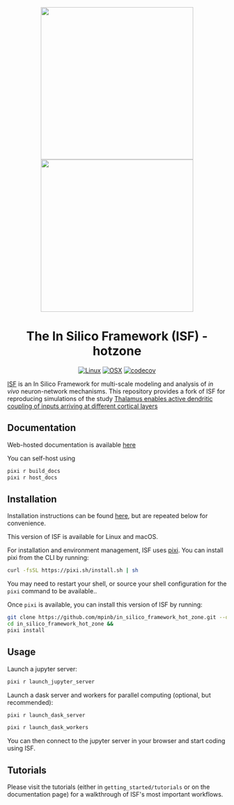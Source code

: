 <div align="center">

<img src=./docs/_static/_images/isf-logo-white.png#gh-dark-mode-only width='350'>
<img src=./docs/_static/_images/isf-logo-black.png#gh-light-mode-only width='350'>

# The In Silico Framework (ISF) - hotzone
[![Linux](https://github.com/mpinb/in_silico_framework/actions/workflows/test-isf-py38-pixi-linux.yml/badge.svg)](https://github.com/mpinb/in_silico_framework/actions/workflows/test-isf-py38-pixi-linux.yml)
[![OSX](https://github.com/mpinb/in_silico_framework/actions/workflows/test-isf-py38-pixi-macos.yml/badge.svg)](https://github.com/mpinb/in_silico_framework/actions/workflows/test-isf-py38-pixi-macos.yml)
[![codecov](https://codecov.io/gh/mpinb/in_silico_framework/graph/badge.svg?token=V4P4QMFM12)](https://codecov.io/gh/mpinb/in_silico_framework)

</div>

[ISF](https://www.github.com/mpinb/in_silico_framework) is an In Silico Framework for multi-scale modeling and analysis of *in vivo* neuron-network mechanisms.
This repository provides a fork of ISF for reproducing simulations of the study [Thalamus enables active dendritic coupling of inputs arriving at different cortical layers](https://www.biorxiv.org/content/10.1101/2021.10.21.465325v2)

## Documentation

Web-hosted documentation is available [here](https://wwwuser.gwdguser.de/~b.meulemeester/index.html)

You can self-host using

```bash
pixi r build_docs
pixi r host_docs
```

## Installation

Installation instructions can be found [here](https://wwwuser.gwdguser.de/~b.meulemeester/rst_assets/installation.html), but are repeated below for convenience.

This version of ISF is available for Linux and macOS.

For installation and environment management, ISF uses [pixi](pixi.sh). You can install pixi from the CLI by running:

```bash
curl -fsSL https://pixi.sh/install.sh | sh
```

You may need to restart your shell, or source your shell configuration for the `pixi` command to be available..

Once `pixi` is available, you can install this version of ISF by running:
```bash
git clone https://github.com/mpinb/in_silico_framework_hot_zone.git --depth 1 &&
cd in_silico_framework_hot_zone &&
pixi install
```

## Usage

Launch a jupyter server:
```bash
pixi r launch_jupyter_server
```

Launch a dask server and workers for parallel computing (optional, but recommended):
```bash
pixi r launch_dask_server
```
```bash
pixi r launch_dask_workers
```

You can then connect to the jupyter server in your browser and start coding using ISF.

## Tutorials

Please visit the tutorials (either in `getting_started/tutorials` or on the documentation page) for a walkthrough of ISF's most important workflows.
